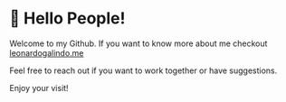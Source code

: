 # 👋 Hello People!
Welcome to my Github. If you want to know more about me checkout [leonardogalindo.me](http://leonardogalindo.me/)

Feel free to reach out if you want to work together or have suggestions.

Enjoy your visit! 
